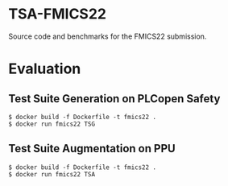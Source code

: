 # TSA-FMICS22
Source code and benchmarks for the FMICS22 submission.

# Evaluation
## Test Suite Generation on PLCopen Safety
```console
$ docker build -f Dockerfile -t fmics22 .
$ docker run fmics22 TSG
```
## Test Suite Augmentation on PPU
```console
$ docker build -f Dockerfile -t fmics22 .
$ docker run fmics22 TSA
```
